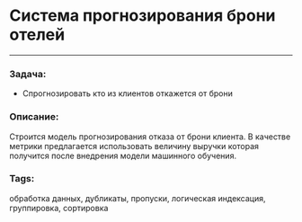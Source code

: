 # Система прогнозирования брони отелей
---
### Задача:
- Спрогнозировать кто из клиентов откажется от брони
### Описание:
Строится модель прогнозирования отказа от брони клиента. В качестве метрики предлагается использовать величину выручки которая получится после внедрения модели машинного обучения.
### Tags:
обработка данных, дубликаты, пропуски, логическая индексация, группировка, сортировка

